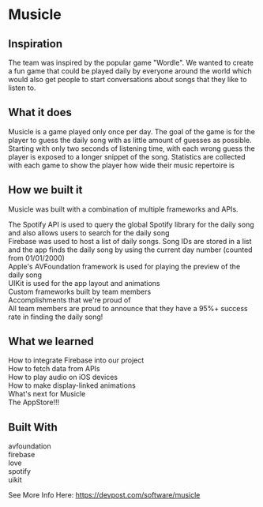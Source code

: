 # Musicle

## Inspiration
The team was inspired by the popular game "Wordle". We wanted to create a fun game that could be played daily by everyone around the world which would also get people to start conversations about songs that they like to listen to.

## What it does
Musicle is a game played only once per day. The goal of the game is for the player to guess the daily song with as little amount of guesses as possible. Starting with only two seconds of listening time, with each wrong guess the player is exposed to a longer snippet of the song. Statistics are collected with each game to show the player how wide their music repertoire is

## How we built it
Musicle was built with a combination of multiple frameworks and APIs.

The Spotify API is used to query the global Spotify library for the daily song and also allows users to search for the daily song  
Firebase was used to host a list of daily songs. Song IDs are stored in a list and the app finds the daily song by using the current day number (counted from 01/01/2000)  
Apple's AVFoundation framework is used for playing the preview of the daily song  
UIKit is used for the app layout and animations  
Custom frameworks built by team members  
Accomplishments that we're proud of  
All team members are proud to announce that they have a 95%+ success rate in finding the daily song!

## What we learned
How to integrate Firebase into our project  
How to fetch data from APIs  
How to play audio on iOS devices  
How to make display-linked animations  
What's next for Musicle  
The AppStore!!!

## Built With
avfoundation  
firebase  
love  
spotify  
uikit  

See More Info Here: https://devpost.com/software/musicle
